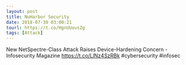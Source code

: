 ```yaml
---
layout: post
title: NuHarbor Security
date: 2018-07-30 03:00:21
tourl: https://t.co/HgnUUovsZg
tags: [Attack]
---
```

New NetSpectre-Class Attack Raises Device-Hardening Concern - Infosecurity Magazine https://t.co/LlNz4SzRBk #cybersecurity #infosec